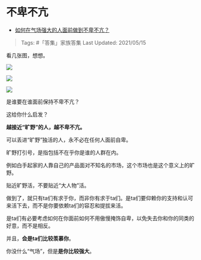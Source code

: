 # 不卑不亢

- [如何在气场强大的人面前做到不卑不亢？](https://www.zhihu.com/question/28361409/answer/1869931949)

>Tags: #「答集」家族答集
>Last Updated: 2021/05/15

看几张图，想想。

![](https://pica.zhimg.com/50/v2-6fb6fc7fe692eeb8ef80048917a069a5_720w.jpg?source=c8b7c179)

![](https://pic2.zhimg.com/50/v2-0f34a541748dd6a38c8ff7d0e976f732_720w.jpg?source=c8b7c179)

![](https://pic1.zhimg.com/50/v2-fa359d56ba7d1d6799c7ae509f2b172c_720w.jpg?source=c8b7c179)

是谁要在谁面前保持不卑不亢？

这给你什么启发？

  

**越接近“旷野”的人，越不卑不亢。**

可以丢进“旷野”独活的人，永不必在任何人面前自卑。

旷野打引号，是指包括不在乎你是谁的人群在内。

例如白手起家的人靠自己的产品面对不知名的市场，这个市场也是这个意义上的旷野。

贴近旷野活，不要贴近“大人物”活。

做到了，就只有ta们有求于你，而非你有求于ta们。是ta们要仰赖你的支持和认可来活下去，而不是你要依赖ta们的容忍和提拔来活。

是ta们有必要考虑如何在你面前如何不用傲慢掩饰自卑，以免失去你和你的同类的好意，而不是相反。

并且，**会是ta们比较羡慕你**。

你没什么“气场”，但是**是你比较强大**。